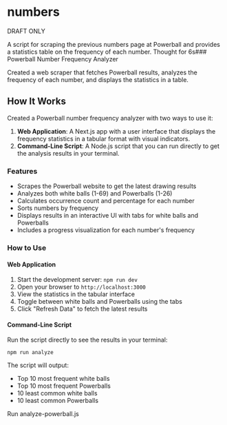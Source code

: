 # numbers
DRAFT ONLY

A script for scraping the previous numbers page at Powerball and provides a statistics table on the frequency of each number.
Thought for 6s### Powerball Number Frequency Analyzer

Created a web scraper that fetches Powerball results, analyzes the frequency of each number, and displays the statistics in a table.

## How It Works

Created a Powerball number frequency analyzer with two ways to use it:

1. **Web Application**: A Next.js app with a user interface that displays the frequency statistics in a tabular format with visual indicators.
2. **Command-Line Script**: A Node.js script that you can run directly to get the analysis results in your terminal.


### Features

- Scrapes the Powerball website to get the latest drawing results
- Analyzes both white balls (1-69) and Powerballs (1-26)
- Calculates occurrence count and percentage for each number
- Sorts numbers by frequency
- Displays results in an interactive UI with tabs for white balls and Powerballs
- Includes a progress visualization for each number's frequency


### How to Use

#### Web Application

1. Start the development server: `npm run dev`
2. Open your browser to `http://localhost:3000`
3. View the statistics in the tabular interface
4. Toggle between white balls and Powerballs using the tabs
5. Click "Refresh Data" to fetch the latest results


#### Command-Line Script

Run the script directly to see the results in your terminal:

```plaintext
npm run analyze
```

The script will output:

- Top 10 most frequent white balls
- Top 10 most frequent Powerballs
- 10 least common white balls
- 10 least common Powerballs


 Run analyze-powerball.js
